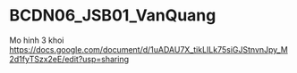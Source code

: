 # BCDN06_JSB01_VanQuang
Mo hinh 3 khoi
https://docs.google.com/document/d/1uADAU7X_tikLILk75siGJStnvnJpy_M2d1fyTSzx2eE/edit?usp=sharing
